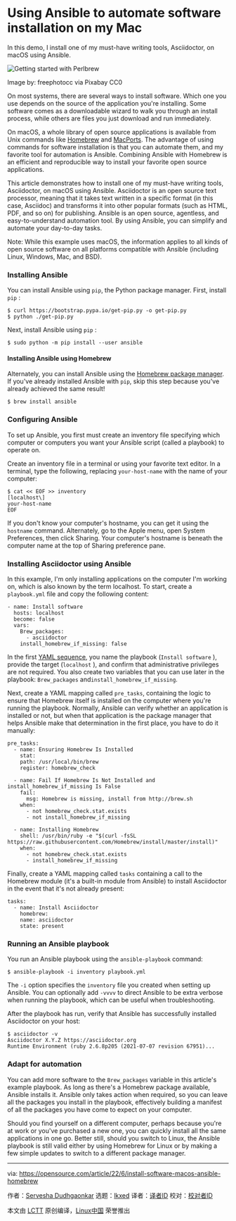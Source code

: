 [#]: subject: "Using Ansible to automate software installation on my Mac"
[#]: via: "https://opensource.com/article/22/6/install-software-macos-ansible-homebrew"
[#]: author: "Servesha Dudhgaonkar https://opensource.com/users/serveshadudhgaonkar"
[#]: collector: "lkxed"
[#]: translator: " "
[#]: reviewer: " "
[#]: publisher: " "
[#]: url: " "

Using Ansible to automate software installation on my Mac
======
In this demo, I install one of my must-have writing tools, Asciidoctor, on macOS using Ansible.

![Getting started with Perlbrew][1]

Image by: freephotocc via Pixabay CC0

On most systems, there are several ways to install software. Which one you use depends on the source of the application you're installing. Some software comes as a downloadable wizard to walk you through an install process, while others are files you just download and run immediately.

On macOS, a whole library of open source applications is available from Unix commands like [Homebrew][2] and [MacPorts][3]. The advantage of using commands for software installation is that you can automate them, and my favorite tool for automation is Ansible. Combining Ansible with Homebrew is an efficient and reproducible way to install your favorite open source applications.

This article demonstrates how to install one of my must-have writing tools, Asciidoctor, on macOS using Ansible. Asciidoctor is an open source text processor, meaning that it takes text written in a specific format (in this case, Asciidoc) and transforms it into other popular formats (such as HTML, PDF, and so on) for publishing. Ansible is an open source, agentless, and easy-to-understand automation tool. By using Ansible, you can simplify and automate your day-to-day tasks.

Note: While this example uses macOS, the information applies to all kinds of open source software on all platforms compatible with Ansible (including Linux, Windows, Mac, and BSD).

### Installing Ansible

You can install Ansible using `pip`, the Python package manager. First, install `pip` :

```
$ curl https://bootstrap.pypa.io/get-pip.py -o get-pip.py
$ python ./get-pip.py
```

Next, install Ansible using `pip` :

```
$ sudo python -m pip install --user ansible
```

#### Installing Ansible using Homebrew

Alternately, you can install Ansible using the [Homebrew package manager][4]. If you've already installed Ansible with `pip`, skip this step because you've already achieved the same result!

```
$ brew install ansible
```

### Configuring Ansible

To set up Ansible, you first must create an inventory file specifying which computer or computers you want your Ansible script (called a playbook) to operate on.

Create an inventory file in a terminal or using your favorite text editor. In a terminal, type the following, replacing `your-host-name` with the name of your computer:

```
$ cat << EOF >> inventory
[localhost\]
your-host-name
EOF
```

If you don't know your computer's hostname, you can get it using the `hostname` command. Alternately, go to the Apple menu, open System Preferences, then click Sharing. Your computer's hostname is beneath the computer name at the top of Sharing preference pane.

### Installing Asciidoctor using Ansible

In this example, I'm only installing applications on the computer I'm working on, which is also known by the term localhost. To start, create a `playbook.yml` file and copy the following content:

```
- name: Install software
  hosts: localhost 
  become: false 
  vars:
    Brew_packages: 
      - asciidoctor 
    install_homebrew_if_missing: false
```

In the first [YAML sequence][5], you name the playbook (`Install software` ), provide the target (`localhost` ), and confirm that administrative privileges are not required. You also create two variables that you can use later in the playbook: `Brew_packages` and`install_homebrew_if_missing`.

Next, create a YAML mapping called `pre_tasks`, containing the logic to ensure that Homebrew itself is installed on the computer where you're running the playbook. Normally, Ansible can verify whether an application is installed or not, but when that application is the package manager that helps Ansible make that determination in the first place, you have to do it manually:

```
pre_tasks:
  - name: Ensuring Homebrew Is Installed
    stat:
    path: /usr/local/bin/brew
    register: homebrew_check

  - name: Fail If Homebrew Is Not Installed and install_homebrew_if_missing Is False
    fail:
      msg: Homebrew is missing, install from http://brew.sh
    when:
      - not homebrew_check.stat.exists
      - not install_homebrew_if_missing

  - name: Installing Homebrew
    shell: /usr/bin/ruby -e "$(curl -fsSL https://raw.githubusercontent.com/Homebrew/install/master/install)"
    when:
      - not homebrew_check.stat.exists
      - install_homebrew_if_missing
```

Finally, create a YAML mapping called `tasks` containing a call to the Homebrew module (it's a built-in module from Ansible) to install Asciidoctor in the event that it's not already present:

```
tasks:
  - name: Install Asciidoctor
    homebrew: 
    name: asciidoctor
    state: present
```

### Running an Ansible playbook

You run an Ansible playbook using the `ansible-playbook` command:

```
$ ansible-playbook -i inventory playbook.yml
```

The `-i` option specifies the `inventory` file you created when setting up Ansible. You can optionally add `-vvvv` to direct Ansible to be extra verbose when running the playbook, which can be useful when troubleshooting.

After the playbook has run, verify that Ansible has successfully installed Asciidoctor on your host:

```
$ asciidoctor -v
Asciidoctor X.Y.Z https://asciidoctor.org
Runtime Environment (ruby 2.6.8p205 (2021-07-07 revision 67951)...
```

### Adapt for automation

You can add more software to the `Brew_packages` variable in this article's example playbook. As long as there's a Homebrew package available, Ansible installs it. Ansible only takes action when required, so you can leave all the packages you install in the playbook, effectively building a manifest of all the packages you have come to expect on your computer.

Should you find yourself on a different computer, perhaps because you're at work or you've purchased a new one, you can quickly install all the same applications in one go. Better still, should you switch to Linux, the Ansible playbook is still valid either by using Homebrew for Linux or by making a few simple updates to switch to a different package manager.

--------------------------------------------------------------------------------

via: https://opensource.com/article/22/6/install-software-macos-ansible-homebrew

作者：[Servesha Dudhgaonkar][a]
选题：[lkxed][b]
译者：[译者ID](https://github.com/译者ID)
校对：[校对者ID](https://github.com/校对者ID)

本文由 [LCTT](https://github.com/LCTT/TranslateProject) 原创编译，[Linux中国](https://linux.cn/) 荣誉推出

[a]: https://opensource.com/users/serveshadudhgaonkar
[b]: https://github.com/lkxed
[1]: https://opensource.com/sites/default/files/lead-images/coffee_cafe_brew_laptop_desktop.jpg
[2]: https://opensource.com/article/20/6/homebrew-mac
[3]: https://opensource.com/article/20/11/macports
[4]: https://opensource.com/article/20/6/homebrew-mac
[5]: https://www.redhat.com/sysadmin/yaml-beginners
